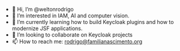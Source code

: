 - 👋 Hi, I’m @weltonrodrigo
- 👀 I’m interested in IAM, AI and computer vision.
- 🌱 I’m currently learning how to build Keycloak plugins and how to modernize JSF applications.
- 💞️ I’m looking to collaborate on Keycloak projects
- 📫 How to reach me: rodrigo@familianascimento.org

<!---
weltonrodrigo/weltonrodrigo is a ✨ special ✨ repository because its `README.md` (this file) appears on your GitHub profile.
You can click the Preview link to take a look at your changes.
--->
